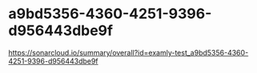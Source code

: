 # a9bd5356-4360-4251-9396-d956443dbe9f
https://sonarcloud.io/summary/overall?id=examly-test_a9bd5356-4360-4251-9396-d956443dbe9f

